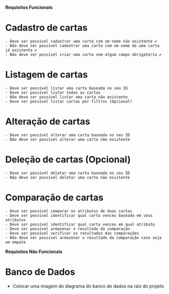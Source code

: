 **Requisitos Funcionais**

  # Cadastro de cartas
    - Deve ser possível cadastrar uma carta com um nome não existente ✔
    - Não deve ser possível cadastrar uma carta com um nome de uma carta já existente ✔
    - Não deve ser possível criar uma carta sem algum campo obrigatório ✔
  
  # Listagem de cartas
    - Deve ser possível listar uma carta baseada no seu ID
    - Deve ser possível listar todas as cartas
    - Não deve ser possível listar uma carta não existente
    - Deve ser possível listar cartas por filtros (Opcional)
  
  # Alteração de cartas
    - Deve ser possível alterar uma carta baseada no seu ID
    - Não deve ser possível alterar uma carta não existente
  
  # Deleção de cartas (Opcional)
    - Deve ser possível deletar uma carta baseada no seu ID
    - Não deve ser possível deletar uma carta não existente
  
  # Comparação de cartas
    - Deve ser possível comparar os atributos de duas cartas
    - Deve ser possível identificar qual carta venceu baseada em seus atributos
    - Deve ser possível identificar qual carta venceu em qual atributo
    - Deve ser possível armazenar o resultado da comparação
    - Deve ser possível verificar os resultados das comparações
    - Não deve ser possível armazenar o resultado da comparação caso seja um empate


**Requisitos Não Funcionais**

  # Banco de Dados
   - Colocar uma imagem do diagrama do banco de dados na raiz do projeto
